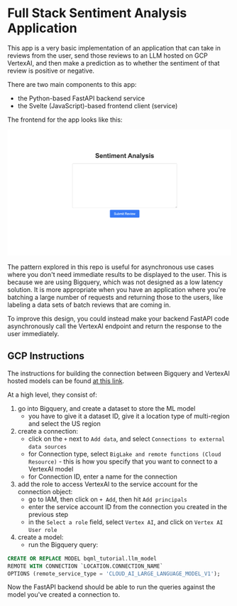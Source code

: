 # Full Stack Sentiment Analysis Application

This app is a very basic implementation of an application that can take in reviews from the user, send those reviews to an LLM hosted on GCP VertexAI,
and then make a prediction as to whether the sentiment of that review is positive or negative.

There are two main components to this app:

* the Python-based FastAPI backend service
* the Svelte (JavaScript)-based frontend client (service)

The frontend for the app looks like this:

![Alt text](frontend.png)

The pattern explored in this repo is useful for asynchronous use cases where you don't need immediate results to be displayed to the user. This is because we are using Bigquery, which was not designed as a low latency solution. It is more appropriate when you have an application where you're batching a large number of requests and returning those to the users, like labeling a data sets of batch reviews that are coming in.

To improve this design, you could instead make your backend FastAPI code asynchronously call the VertexAI endpoint and return the response to the user immediately.

## GCP Instructions

The instructions for building the connection between Bigquery and VertexAI hosted models can be found [at this link](https://cloud.google.com/bigquery/docs/generate-text-tutorial).

At a high level, they consist of:

1. go into Bigquery, and create a dataset to store the ML model
    * you have to give it a dataset ID, give it a location type of multi-region and select the US region
2. create a connection:
    * click on the `+` next to `Add data`, and select `Connections to external data sources`
    * for Connection type, select `BigLake and remote functions (Cloud Resource)` - this is how you specify that you want to connect to a VertexAI model
    * for Connection ID, enter a name for the connection
3. add the role to access VertexAI to the service account for the connection object:
    * go to IAM, then click on `+ Add`, then hit `Add principals`
    * enter the service account ID from the connection you created in the previous step
    * in the `Select a role` field, select `Vertex AI`, and click on `Vertex AI User role`
4. create a model:
    * run the Bigquery query:

```sql
CREATE OR REPLACE MODEL bqml_tutorial.llm_model
REMOTE WITH CONNECTION `LOCATION.CONNECTION_NAME`
OPTIONS (remote_service_type = 'CLOUD_AI_LARGE_LANGUAGE_MODEL_V1');
```

Now the FastAPI backend should be able to run the queries against the model you've created a connection to.
